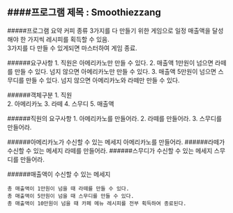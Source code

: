 ####프로그램 제목 : Smoothiezzang
----------
#####프로그램 요약 
	커피 종류 3가지를 다 만들기 위한 게임으로 일정 매출액을 달성해야 한 가지씩 레시피를 획득할 수 있음. 	
	3가지를 다 만들 수 있게되면 마스터하여 게임 종료.

######요구사항 
	1. 직원은 아메리카노만 만들 수 있다.
	2. 매출액 1만원이 넘으면 라떼를 만들 수 있다. 넘지 않으면 아메리카노만 만들 수 있다.	
	3. 매출액 5만원이 넘으면 스무디를 만들 수 있다. 넘지 않으면 아메리카노와 라떼만 만들 수 있다.
		
######객체구분
	1. 직원	
	2. 아메리카노
	3. 라떼
	4. 스무디
	5. 매출액

######직원의 요구사항
	1. 아메리카노를 만들어라.
	2. 라떼를 만들어라.
	3. 스무디를 만들어라.
			 
######아메리카노가 수신할 수 있는 메세지 
	아메리카노를 만들어라.
######라떼가 수신할 수 있는 메세지
	라떼를 만들어라.
######스무디가 수신할 수 있는 메세지
	스무디를 만들어라.

######매출액이 수신할 수 있는 메세지

	총 매출액이 1만원이 넘을 때 라떼를 만들 수 있다.
	총 매출액이 5만원이 넘을 때 스무디를 만들 수 있다.
	총 매출액이 10만원이 넘을 때 카페 메뉴 레시피를 전부 획득하여 종료된다.
						